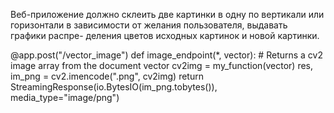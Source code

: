 Веб-приложение должно склеить две картинки в одну по вертикали или
горизонтали в зависимости от желания пользователя, выдавать графики распре-
деления цветов исходных картинок и новой картинки.

@app.post("/vector_image")
def image_endpoint(*, vector):
    # Returns a cv2 image array from the document vector
    cv2img = my_function(vector)
    res, im_png = cv2.imencode(".png", cv2img)
    return StreamingResponse(io.BytesIO(im_png.tobytes()), media_type="image/png")